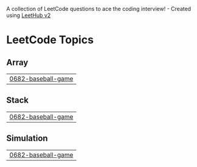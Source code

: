 A collection of LeetCode questions to ace the coding interview! - Created using [LeetHub v2](https://github.com/arunbhardwaj/LeetHub-2.0)
<!---LeetCode Topics Start-->
# LeetCode Topics
## Array
|  |
| ------- |
| [0682-baseball-game](https://github.com/Vinothini9032/leetCode/tree/master/0682-baseball-game) |
## Stack
|  |
| ------- |
| [0682-baseball-game](https://github.com/Vinothini9032/leetCode/tree/master/0682-baseball-game) |
## Simulation
|  |
| ------- |
| [0682-baseball-game](https://github.com/Vinothini9032/leetCode/tree/master/0682-baseball-game) |
<!---LeetCode Topics End-->
